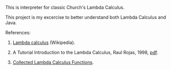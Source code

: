 This is interpreter for classic Church's Lambda Calculus.

This project is my excercise to better understand both Lambda Calculus and Java.

References:

1. [Lambda calculus](https://en.wikipedia.org/wiki/Lambda_calculus) (Wikipedia).

2. A Tutorial Introduction to the Lambda Calculus, Raul Rojas, 1998, [pdf](http://www.inf.fu-berlin.de/lehre/WS03/alpi/lambda.pdf).

3. [Collected Lambda Calculus Functions](http://jwodder.freeshell.org/lambda.html).